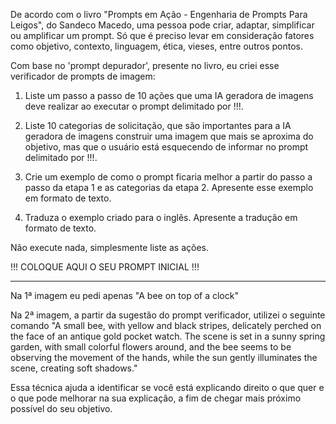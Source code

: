 De acordo com o livro "Prompts em Ação - Engenharia de Prompts Para Leigos", do Sandeco Macedo, uma pessoa pode criar, adaptar, simplificar ou amplificar um prompt. Só que é preciso levar em consideração fatores como objetivo, contexto, linguagem, ética, vieses, entre outros pontos. 

Com base no 'prompt depurador', presente no livro, eu criei esse verificador de prompts de imagem: 

1. Liste um passo a passo de 10 ações que uma IA geradora de imagens deve realizar ao executar o prompt delimitado por !!!.

2. Liste 10 categorias de solicitação, que são importantes para a IA geradora de imagens construir uma imagem que mais se aproxima do objetivo, mas que o usuário está esquecendo de informar no prompt delimitado por !!!.

3. Crie um exemplo de como o prompt ficaria melhor a partir do passo a passo da etapa 1 e as categorias da etapa 2. Apresente esse exemplo em formato de texto.

4. Traduza o exemplo criado para o inglês. Apresente a tradução em formato de texto.

Não execute nada, simplesmente liste as ações.

!!!
COLOQUE AQUI O SEU PROMPT INICIAL
!!!

--------------------

Na 1ª imagem eu pedi apenas "A bee on top of a clock"

Na 2ª imagem, a partir da sugestão do prompt verificador, utilizei o seguinte comando "A small bee, with yellow and black stripes, delicately perched on the face of an antique gold pocket watch. The scene is set in a sunny spring garden, with small colorful flowers around, and the bee seems to be observing the movement of the hands, while the sun gently illuminates the scene, creating soft shadows."

Essa técnica ajuda a identificar se você está explicando direito o que quer e o que pode melhorar na sua explicação, a fim de chegar mais próximo possível do seu objetivo.

